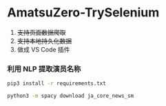 # AmatsuZero-TrySelenium
1. ~~支持页面数据爬取~~
2. ~~支持本地持久化数据~~
3. 做成 VS Code 插件

### 利用 NLP 提取演员名称
```sh
pip3 install -r requirements.txt

python3 -m spacy download ja_core_news_sm
```